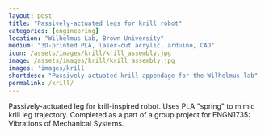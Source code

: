 ```yaml
---
layout: post
title: "Passively-actuated legs for krill robot"
categories: [engineering]
location: "Wilhelmus Lab, Brown University"
medium: "3D-printed PLA, laser-cut acrylic, arduino, CAD"
icon: /assets/images/krill/krill_assembly.jpg
image: /assets/images/krill/krill_assembly.jpg
images: 'images/krill'
shortdesc: "Passively-actuated krill appendage for the Wilhelmus lab"
permalink: /krill/
---
```


Passively-actuated leg for krill-inspired robot. Uses PLA "spring" to mimic krill leg trajectory. Completed as a part of a group project for ENGN1735: Vibrations of Mechanical Systems.
<!--In the Spring 2022 semester, I worked together with a group of students in my Vibrations of Mechanical Systems course and the Wilhelmus Lab to develop a passivley actuated lower appendage for a krill-inspired robotics project.-->

<!--This involved modeling the system in MATLAB to identify the ideal spring coefficient and working with Fusion 360 CAD software to modify and simplify the existing design. We experimented with the material properties of a variety of materials including rubber, acetate sheets and stainless steel wire as well as 3D printed PLA, testing each spring against the recorded motion of real krill appendages using the DLTDV tool in MATLAB.-->